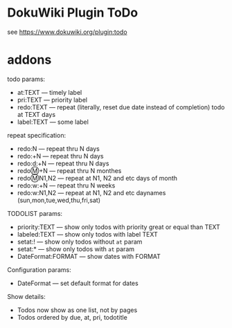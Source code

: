 # DokuWiki Plugin ToDo


 see https://www.dokuwiki.org/plugin:todo


# addons

todo params:

* at:TEXT — timely label
* pri:TEXT — priority label
* redo:TEXT — repeat (literally, reset due date instead of completion) todo at TEXT days
* label:TEXT — some label

repeat specification:

* redo:N — repeat thru N days
* redo:+N — repeat thru N days
* redo:d:+N — repeat thru N days
* redo:m:+N — repeat thru N monthes
* redo:m:N1,N2 — repeat at N1, N2 and etc days of month
* redo:w:+N — repeat thru N weeks
* redo:w:N1,N2 — repeat at N1, N2 and etc daynames (sun,mon,tue,wed,thu,fri,sat)

TODOLIST params:

* priority:TEXT — show only todos with priority great or equal than TEXT
* labeled:TEXT — show only todos with label TEXT
* setat:! — show only todos without ``at`` param
* setat:* — show only todos with ``at`` param
* DateFormat:FORMAT — show dates with FORMAT

Configuration params:

* DateFormat — set default format for dates

Show details:

* Todos now show as one list, not by pages
* Todos ordered by due, at, pri, todotitle

